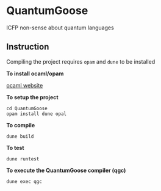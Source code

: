 # QuantumGoose

ICFP non-sense about quantum languages 

## Instruction

Compiling the project requires `opam` and `dune` to be installed

**To install ocaml/opam**

[ocaml website](https://ocaml.org/docs/up-and-running)

**To setup the project**

```
cd QuantumGoose
opam install dune opal
```
**To compile**

```
dune build

```

**To test**

```
dune runtest
```

**To execute the QuantumGoose compiler (qgc)**

```
dune exec qgc
```
